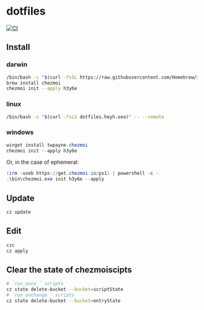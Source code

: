 # dotfiles

[![CI](https://github.com/h3y6e/dotfiles/actions/workflows/ci.yaml/badge.svg)](https://github.com/h3y6e/dotfiles/actions/workflows/ci.yaml)

## Install

### darwin

```zsh
/bin/bash -c "$(curl -fsSL https://raw.githubusercontent.com/Homebrew/install/HEAD/install.sh)"
brew install chezmoi
chezmoi init --apply h3y6e
```

### linux

```bash
/bin/bash -c "$(curl -fsLS dotfiles.heyh.ooo)" -- --remote
```

### windows

```ps1
winget install twpayne.chezmoi
chezmoi init --apply h3y6e
```

Or, in the case of ephemeral:

```ps1
(irm -useb https://get.chezmoi.io/ps1) | powershell -c -
.\bin\chezmoi.exe init h3y6e --apply
```

## Update

```zsh
cz update
```

## Edit

```zsh
czc
cz apply
```

## Clear the state of chezmoiscipts

```zsh
# `run_once_` scripts
cz state delete-bucket --bucket=scriptState
# `run_onchange_` scripts
cz state delete-bucket --bucket=entryState
```
